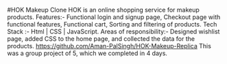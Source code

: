 #HOK Makeup Clone
HOK is an online shopping service for makeup products. 
Features:-
Functional login and signup page, Checkout page with 
functional features, Functional cart, Sorting and filtering of 
products.
Tech Stack :- Html | CSS | JavaScript. 
Areas of responsibility:-
Designed wishlist page, added CSS to the home page, and 
collected the data for the products.
https://github.com/Aman-PalSingh/HOK-Makeup-Replica 
This was a group project of 5, which we completed in 4 days.
